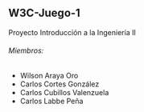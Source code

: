 ## W3C-Juego-1

Proyecto Introducción a la Ingeniería II

###### Miembros:
* Wilson Araya Oro
* Carlos Cortes González
* Carlos Cubillos Valenzuela
* Carlos Labbe Peña

